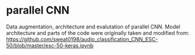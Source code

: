 # parallel CNN
Data augmentation, architecture and evalutation of parallel CNN. Model architecture and parts of the code were originally taken and modified from: https://github.com/sweat0198/audio_classification_CNN_ESC-50/blob/master/esc-50-keras.ipynb

